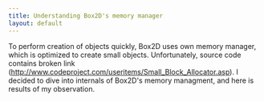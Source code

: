 ```yaml
---
title: Understanding Box2D's memory manager
layout: default
---
```


To perform creation of objects quickly, Box2D uses own memory manager, which is optimized to create small objects. 
Unfortunately, source code contains broken link (http://www.codeproject.com/useritems/Small_Block_Allocator.asp).
I decided to dive into internals of Box2D's memory managment, and here is results of my observation.